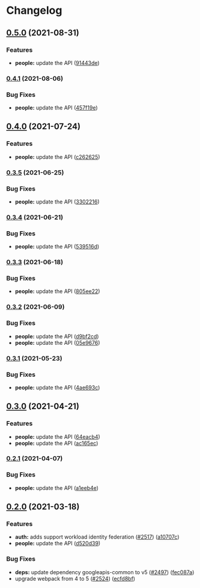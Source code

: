 # Changelog

## [0.5.0](https://www.github.com/googleapis/google-api-nodejs-client/compare/people-v0.4.1...people-v0.5.0) (2021-08-31)


### Features

* **people:** update the API ([91443de](https://www.github.com/googleapis/google-api-nodejs-client/commit/91443de35b47a66a3a7784171c14e7ec048fdab7))

### [0.4.1](https://www.github.com/googleapis/google-api-nodejs-client/compare/people-v0.4.0...people-v0.4.1) (2021-08-06)


### Bug Fixes

* **people:** update the API ([457f19e](https://www.github.com/googleapis/google-api-nodejs-client/commit/457f19ea1b8d29a3427633707c168436e359d491))

## [0.4.0](https://www.github.com/googleapis/google-api-nodejs-client/compare/people-v0.3.5...people-v0.4.0) (2021-07-24)


### Features

* **people:** update the API ([c262625](https://www.github.com/googleapis/google-api-nodejs-client/commit/c26262539c2f61e6df2425abd25d95870b78d024))

### [0.3.5](https://www.github.com/googleapis/google-api-nodejs-client/compare/people-v0.3.4...people-v0.3.5) (2021-06-25)


### Bug Fixes

* **people:** update the API ([3302216](https://www.github.com/googleapis/google-api-nodejs-client/commit/330221632f1a1c97f0ead4551cdc03e3d9c869a3))

### [0.3.4](https://www.github.com/googleapis/google-api-nodejs-client/compare/people-v0.3.3...people-v0.3.4) (2021-06-21)


### Bug Fixes

* **people:** update the API ([539516d](https://www.github.com/googleapis/google-api-nodejs-client/commit/539516d1e0c781291939cc3acec57d19b293ec90))

### [0.3.3](https://www.github.com/googleapis/google-api-nodejs-client/compare/people-v0.3.2...people-v0.3.3) (2021-06-18)


### Bug Fixes

* **people:** update the API ([805ee22](https://www.github.com/googleapis/google-api-nodejs-client/commit/805ee22c68b2819c028c10c67bd5470d4146e0bd))

### [0.3.2](https://www.github.com/googleapis/google-api-nodejs-client/compare/people-v0.3.1...people-v0.3.2) (2021-06-09)


### Bug Fixes

* **people:** update the API ([d9bf2cd](https://www.github.com/googleapis/google-api-nodejs-client/commit/d9bf2cdfdbf1d34d911928b9c26882768150a87c))
* **people:** update the API ([05e9676](https://www.github.com/googleapis/google-api-nodejs-client/commit/05e967605473c3af1ced7970b0a5a3bb3d0aefa1))

### [0.3.1](https://www.github.com/googleapis/google-api-nodejs-client/compare/people-v0.3.0...people-v0.3.1) (2021-05-23)


### Bug Fixes

* **people:** update the API ([4ae693c](https://www.github.com/googleapis/google-api-nodejs-client/commit/4ae693ca98b44f683dd0668627bc6752491cdd34))

## [0.3.0](https://www.github.com/googleapis/google-api-nodejs-client/compare/people-v0.2.1...people-v0.3.0) (2021-04-21)


### Features

* **people:** update the API ([64eacb4](https://www.github.com/googleapis/google-api-nodejs-client/commit/64eacb416ce8ca6f209108b1875d30fd032f2ba0))
* **people:** update the API ([ac165ec](https://www.github.com/googleapis/google-api-nodejs-client/commit/ac165ece9502b15e0337010a3e95acb925d42f05))

### [0.2.1](https://www.github.com/googleapis/google-api-nodejs-client/compare/people-v0.2.0...people-v0.2.1) (2021-04-07)


### Bug Fixes

* **people:** update the API ([a1eeb4e](https://www.github.com/googleapis/google-api-nodejs-client/commit/a1eeb4ec6607a94713d2a8a719efe0aa3edaa7eb))

## [0.2.0](https://www.github.com/googleapis/google-api-nodejs-client/compare/people-v0.1.0...people-v0.2.0) (2021-03-18)


### Features

* **auth:** adds support workload identity federation ([#2517](https://www.github.com/googleapis/google-api-nodejs-client/issues/2517)) ([a10707c](https://www.github.com/googleapis/google-api-nodejs-client/commit/a10707c477759e7c9ef6360a2fe800856fb600c1))
* **people:** update the API ([d520d39](https://www.github.com/googleapis/google-api-nodejs-client/commit/d520d39c5afe2045e95e13fa5c0334be71679629))


### Bug Fixes

* **deps:** update dependency googleapis-common to v5 ([#2497](https://www.github.com/googleapis/google-api-nodejs-client/issues/2497)) ([fec087a](https://www.github.com/googleapis/google-api-nodejs-client/commit/fec087abcf3d994dd41c3ffa0a0c12b1f9f09dae))
* upgrade webpack from 4 to 5  ([#2524](https://www.github.com/googleapis/google-api-nodejs-client/issues/2524)) ([ecfd8bf](https://www.github.com/googleapis/google-api-nodejs-client/commit/ecfd8bfcd06e1beabff7ec9a8c4000222379eb8d))
